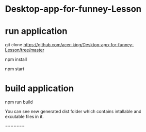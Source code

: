# Desktop-app-for-funney-Lesson
# run application

  git clone https://github.com/acer-king/Desktop-app-for-funney-Lesson/tree/master 

  npm install

  npm start

# build application

  npm run build

  You can see new generated dist folder which contains intallable and excutable files in it.

=======

